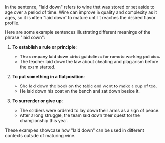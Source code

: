 In the sentence, "laid down" refers to wine that was stored or set aside to age over a period of time. Wine can improve in quality and complexity as it ages, so it is often "laid down" to mature until it reaches the desired flavor profile.

Here are some example sentences illustrating different meanings of the phrase "laid down":

1. **To establish a rule or principle**:
   - The company laid down strict guidelines for remote working policies.
   - The teacher laid down the law about cheating and plagiarism before the exam started.

2. **To put something in a flat position**:
   - She laid down the book on the table and went to make a cup of tea.
   - He laid down his coat on the bench and sat down beside it.

3. **To surrender or give up**:
   - The soldiers were ordered to lay down their arms as a sign of peace.
   - After a long struggle, the team laid down their quest for the championship this year.

These examples showcase how "laid down" can be used in different contexts outside of maturing wine.